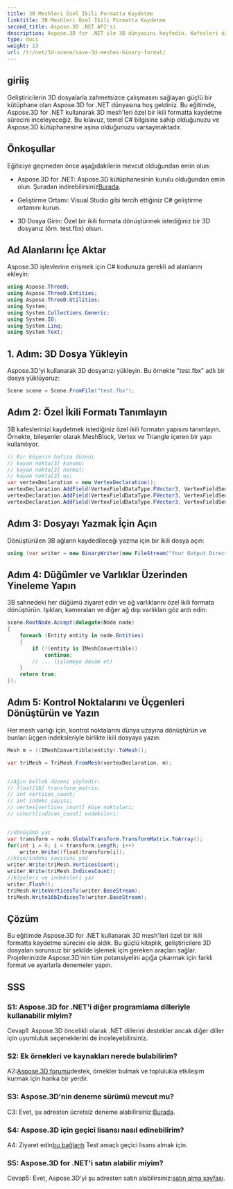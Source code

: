 ```yaml
---
title: 3B Meshleri Özel İkili Formatta Kaydetme
linktitle: 3B Meshleri Özel İkili Formatta Kaydetme
second_title: Aspose.3D .NET API'si
description: Aspose.3D for .NET ile 3D dünyasını keşfedin. Kafesleri özel ikili formatta kaydetmeyi öğrenin.
type: docs
weight: 13
url: /tr/net/3d-scene/save-3d-meshes-binary-format/
---
```

## giriiş

Geliştiricilerin 3D dosyalarla zahmetsizce çalışmasını sağlayan güçlü bir kütüphane olan Aspose.3D for .NET dünyasına hoş geldiniz. Bu eğitimde, Aspose.3D for .NET kullanarak 3D mesh'leri özel bir ikili formatta kaydetme sürecini inceleyeceğiz. Bu kılavuz, temel C# bilgisine sahip olduğunuzu ve Aspose.3D kütüphanesine aşina olduğunuzu varsaymaktadır.

## Önkoşullar

Eğiticiye geçmeden önce aşağıdakilerin mevcut olduğundan emin olun:

-  Aspose.3D for .NET: Aspose.3D kütüphanesinin kurulu olduğundan emin olun. Şuradan indirebilirsiniz[Burada](https://releases.aspose.com/3d/net/).

- Geliştirme Ortamı: Visual Studio gibi tercih ettiğiniz C# geliştirme ortamını kurun.

- 3D Dosya Girin: Özel bir ikili formata dönüştürmek istediğiniz bir 3D dosyanız (örn. test.fbx) olsun.

## Ad Alanlarını İçe Aktar

Aspose.3D işlevlerine erişmek için C# kodunuza gerekli ad alanlarını ekleyin:

```csharp
using Aspose.ThreeD;
using Aspose.ThreeD.Entities;
using Aspose.ThreeD.Utilities;
using System;
using System.Collections.Generic;
using System.IO;
using System.Linq;
using System.Text;
```

## 1. Adım: 3D Dosya Yükleyin

Aspose.3D'yi kullanarak 3D dosyanızı yükleyin. Bu örnekte "test.fbx" adlı bir dosya yüklüyoruz:

```csharp
Scene scene = Scene.FromFile("test.fbx");
```

## Adım 2: Özel İkili Formatı Tanımlayın

3B kafeslerinizi kaydetmek istediğiniz özel ikili formatın yapısını tanımlayın. Örnekte, bileşenler olarak MeshBlock, Vertex ve Triangle içeren bir yapı kullanılıyor.

```csharp
// Bir köşenin hafıza düzeni
// kayan nokta[3] konumu;
// kayan nokta[3] normal;
// kayan nokta[3] uv;
var vertexDeclaration = new VertexDeclaration();
vertexDeclaration.AddField(VertexFieldDataType.FVector3, VertexFieldSemantic.Position);
vertexDeclaration.AddField(VertexFieldDataType.FVector3, VertexFieldSemantic.Normal);
vertexDeclaration.AddField(VertexFieldDataType.FVector3, VertexFieldSemantic.UV);

```

## Adım 3: Dosyayı Yazmak İçin Açın

Dönüştürülen 3B ağların kaydedileceği yazma için bir ikili dosya açın:

```csharp
using (var writer = new BinaryWriter(new FileStream("Your Output Directory" + "Save3DMeshesInCustomBinaryFormat_out", FileMode.Create, FileAccess.Write)))
```

## Adım 4: Düğümler ve Varlıklar Üzerinden Yineleme Yapın

3B sahnedeki her düğümü ziyaret edin ve ağ varlıklarını özel ikili formata dönüştürün. Işıkları, kameraları ve diğer ağ dışı varlıkları göz ardı edin:

```csharp
scene.RootNode.Accept(delegate(Node node)
{
    foreach (Entity entity in node.Entities)
    {
        if (!(entity is IMeshConvertible))
            continue;
        // ... (işlemeye devam et)
    }
    return true;
});
```

## Adım 5: Kontrol Noktalarını ve Üçgenleri Dönüştürün ve Yazın

Her mesh varlığı için, kontrol noktalarını dünya uzayına dönüştürün ve bunları üçgen indeksleriyle birlikte ikili dosyaya yazın:

```csharp
Mesh m = ((IMeshConvertible)entity).ToMesh();

var triMesh = TriMesh.FromMesh(vertexDeclaration, m);


//Ağın bellek düzeni şöyledir:
// float[16] transform_matrix;
// int vertices_count;
// int indeks_sayısı;
// vertex[vertices_count] köşe noktaları;
// ushort[indices_count] endeksleri;


//dönüşümü yaz
var transform = node.GlobalTransform.TransformMatrix.ToArray();
for(int i = 0; i < transform.Length; i++)
    writer.Write((float)transform[i]);
//köşe/indeks sayısını yaz
writer.Write(triMesh.VerticesCount);
writer.Write(triMesh.IndicesCount);
//köşeleri ve indeksleri yaz
writer.Flush();
triMesh.WriteVerticesTo(writer.BaseStream);
triMesh.Write16bIndicesTo(writer.BaseStream);

```

## Çözüm

Bu eğitimde Aspose.3D for .NET kullanarak 3D mesh'leri özel bir ikili formatta kaydetme sürecini ele aldık. Bu güçlü kitaplık, geliştiricilere 3D dosyaları sorunsuz bir şekilde işlemek için gereken araçları sağlar. Projelerinizde Aspose.3D'nin tüm potansiyelini açığa çıkarmak için farklı format ve ayarlarla denemeler yapın.

## SSS

### S1: Aspose.3D for .NET'i diğer programlama dilleriyle kullanabilir miyim?

Cevap1: Aspose.3D öncelikli olarak .NET dillerini destekler ancak diğer diller için uyumluluk seçeneklerini de inceleyebilirsiniz.

### S2: Ek örnekleri ve kaynakları nerede bulabilirim?

 A2:[Aspose.3D forumu](https://forum.aspose.com/c/3d/18)destek, örnekler bulmak ve toplulukla etkileşim kurmak için harika bir yerdir.

### S3: Aspose.3D'nin deneme sürümü mevcut mu?

 C3: Evet, şu adresten ücretsiz deneme alabilirsiniz:[Burada](https://releases.aspose.com/).

### S4: Aspose.3D için geçici lisansı nasıl edinebilirim?

 A4: Ziyaret edin[bu bağlantı](https://purchase.aspose.com/temporary-license/) Test amaçlı geçici lisans almak için.

### S5: Aspose.3D for .NET'i satın alabilir miyim?

 Cevap5: Evet, Aspose.3D'yi şu adresten satın alabilirsiniz:[satın alma sayfası](https://purchase.aspose.com/buy).